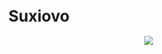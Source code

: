 # Suxiovo

<p align="center">
  <img src="https://profile-counter.glitch.me/DripNowhy/count.svg" />
</p>

